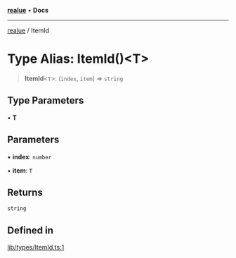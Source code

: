 [**realue**](../README.md) • **Docs**

***

[realue](../README.md) / ItemId

# Type Alias: ItemId()\<T\>

> **ItemId**\<`T`\>: (`index`, `item`) => `string`

## Type Parameters

• **T**

## Parameters

• **index**: `number`

• **item**: `T`

## Returns

`string`

## Defined in

[lib/types/ItemId.ts:1](https://github.com/nevoland/realue/blob/310f29149b1c369e25b2d9305043389204bd13e0/lib/types/ItemId.ts#L1)

